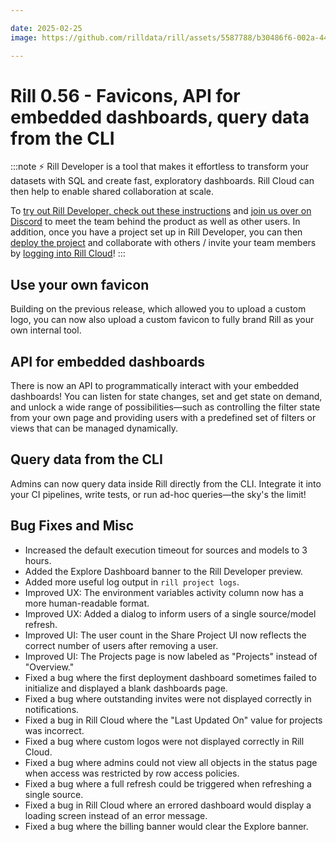 ```yaml
---

date: 2025-02-25
image: https://github.com/rilldata/rill/assets/5587788/b30486f6-002a-445d-8a1b-955b6ec0066d

---
```


# Rill 0.56 - Favicons, API for embedded dashboards, query data from the CLI

:::note
⚡ Rill Developer is a tool that makes it effortless to transform your datasets with SQL and create fast, exploratory dashboards. Rill Cloud can then help to enable shared collaboration at scale.

To [try out Rill Developer, check out these instructions](/get-started/install) and [join us over on Discord](https://discord.gg/2ubRfjC7Rh) to meet the team behind the product as well as other users. In addition, once you have a project set up in Rill Developer, you can then [deploy the project](/deploy/deploy-dashboard) and collaborate with others / invite your team members by [logging into Rill Cloud](https://ui.rilldata.com)!
:::

## Use your own favicon
Building on the previous release, which allowed you to upload a custom logo, you can now also upload a custom favicon to fully brand Rill as your own internal tool.

## API for embedded dashboards
There is now an API to programmatically interact with your embedded dashboards! You can listen for state changes, set and get state on demand, and unlock a wide range of possibilities—such as controlling the filter state from your own page and providing users with a predefined set of filters or views that can be managed dynamically.

## Query data from the CLI
Admins can now query data inside Rill directly from the CLI. Integrate it into your CI pipelines, write tests, or run ad-hoc queries—the sky's the limit!

## Bug Fixes and Misc
- Increased the default execution timeout for sources and models to 3 hours.  
- Added the Explore Dashboard banner to the Rill Developer preview.  
- Added more useful log output in `rill project logs`.  
- Improved UX: The environment variables activity column now has a more human-readable format.  
- Improved UX: Added a dialog to inform users of a single source/model refresh.  
- Improved UI: The user count in the Share Project UI now reflects the correct number of users after removing a user.  
- Improved UI: The Projects page is now labeled as "Projects" instead of "Overview."  
- Fixed a bug where the first deployment dashboard sometimes failed to initialize and displayed a blank dashboards page.  
- Fixed a bug where outstanding invites were not displayed correctly in notifications.  
- Fixed a bug in Rill Cloud where the "Last Updated On" value for projects was incorrect.  
- Fixed a bug where custom logos were not displayed correctly in Rill Cloud.  
- Fixed a bug where admins could not view all objects in the status page when access was restricted by row access policies.  
- Fixed a bug where a full refresh could be triggered when refreshing a single source.  
- Fixed a bug in Rill Cloud where an errored dashboard would display a loading screen instead of an error message.  
- Fixed a bug where the billing banner would clear the Explore banner. 